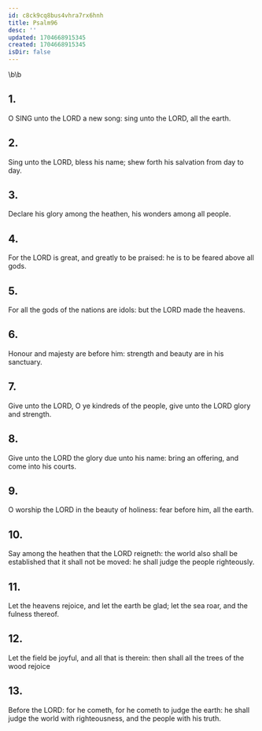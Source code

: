 ```yaml
---
id: c8ck9cq8bus4vhra7rx6hnh
title: Psalm96
desc: ''
updated: 1704668915345
created: 1704668915345
isDir: false
---
```

\b\b
## 1.
O SING unto the LORD a new song: sing unto the LORD, all the earth.
## 2.
Sing unto the LORD, bless his name; shew forth his salvation from day to day.
## 3.
Declare his glory among the heathen, his wonders among all people.
## 4.
For the LORD is great, and greatly to be praised: he is to be feared above all gods.
## 5.
For all the gods of the nations are idols: but the LORD made the heavens.
## 6.
Honour and majesty are before him: strength and beauty are in his sanctuary.
## 7.
Give unto the LORD, O ye kindreds of the people, give unto the LORD glory and strength.
## 8.
Give unto the LORD the glory due unto his name: bring an offering, and come into his courts.
## 9.
O worship the LORD in the beauty of holiness: fear before him, all the earth.
## 10.
Say among the heathen that the LORD reigneth: the world also shall be established that it shall not be moved: he shall judge the people righteously.
## 11.
Let the heavens rejoice, and let the earth be glad; let the sea roar, and the fulness thereof.
## 12.
Let the field be joyful, and all that is therein: then shall all the trees of the wood rejoice
## 13.
Before the LORD: for he cometh, for he cometh to judge the earth: he shall judge the world with righteousness, and the people with his truth.
